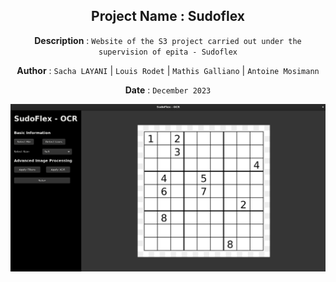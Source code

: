 <div align="center">
<h2>Project Name : Sudoflex</h2>

<p align="center"><strong>Description</strong> : <code>Website of the S3 project carried out under the supervision of epita - Sudoflex</code> </p>

<p><strong>Author</strong> :  <code>Sacha LAYANI</code> | <code>Louis Rodet</code> | <code>Mathis Galliano</code> | <code>Antoine Mosimann</code> </p> 

<p><strong>Date</strong> :  <code>December 2023</code></p> 

<img width="600px" src="img/application.png">
</div>